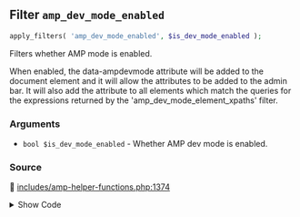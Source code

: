 ## Filter `amp_dev_mode_enabled`

```php
apply_filters( 'amp_dev_mode_enabled', $is_dev_mode_enabled );
```

Filters whether AMP mode is enabled.

When enabled, the data-ampdevmode attribute will be added to the document element and it will allow the attributes to be added to the admin bar. It will also add the attribute to all elements which match the queries for the expressions returned by the &#039;amp_dev_mode_element_xpaths&#039; filter.

### Arguments

* `bool $is_dev_mode_enabled` - Whether AMP dev mode is enabled.

### Source

:link: [includes/amp-helper-functions.php:1374](/includes/amp-helper-functions.php#L1374-L1388)

<details>
<summary>Show Code</summary>

```php
return apply_filters(
	'amp_dev_mode_enabled',
	(
		// For the few sites that forcibly show the admin bar even when the user is logged out, only enable dev
		// mode if the user is actually logged in. This prevents the dev mode from being served to crawlers
		// when they index the AMP version. The theme support check disables dev mode in Reader mode.
		( is_admin_bar_showing() && is_user_logged_in() )
		||
		is_customize_preview()
		||
		// Force dev mode for Bento since it currently requires the Bento experiment opt-in script.
		// @todo Remove this once Bento no longer requires an experiment to opt-in. See <https://amp.dev/documentation/guides-and-tutorials/start/bento_guide/?format=websites#enable-bento-experiment>.
		amp_is_bento_enabled()
	)
);
```

</details>
